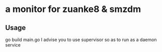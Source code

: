 # a monitor for zuanke8 & smzdm
## Usage
go build main.go
I advise you to use supervisor so as to run as a daemon service
